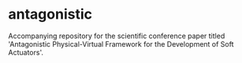 # antagonistic
Accompanying repository for the scientific conference paper titled 'Antagonistic Physical-Virtual Framework for the Development of Soft Actuators'.
